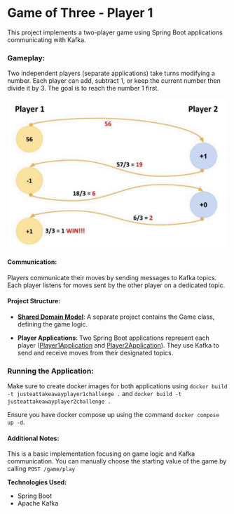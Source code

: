# Game of Three - Player 1

This project implements a two-player game using Spring Boot applications communicating with Kafka.

### Gameplay:

Two independent players (separate applications) take turns modifying a number.
Each player can add, subtract 1, or keep the current number then divide it by 3.
The goal is to reach the number 1 first.

![img.png](img.png)

#### Communication:

Players communicate their moves by sending messages to Kafka topics.
Each player listens for moves sent by the other player on a dedicated topic.

#### Project Structure:

* **[Shared Domain Model](https://github.com/AmjadKhader/Game-of-three.Game)**: A separate project contains the Game
  class, defining the game logic.

* **Player Applications**: Two Spring Boot applications represent each
  player ([Player1Application](https://github.com/AmjadKhader/Game-of-Three.Player1)
  and [Player2Application](https://github.com/AmjadKhader/Game-of-Three.Player2)). They use Kafka to send and receive
  moves from their designated topics.

### Running the Application:

Make sure to create docker images for both applications using `docker build -t justeattakeawayplayer1challenge .` and
`docker build -t justeattakeawayplayer2challenge .`

Ensure you have docker compose up using the command `docker compose up -d`.

#### Additional Notes:

This is a basic implementation focusing on game logic and Kafka communication.
You can manually choose the starting value of the game by calling `POST /game/play`

**Technologies Used:**

* Spring Boot
* Apache Kafka